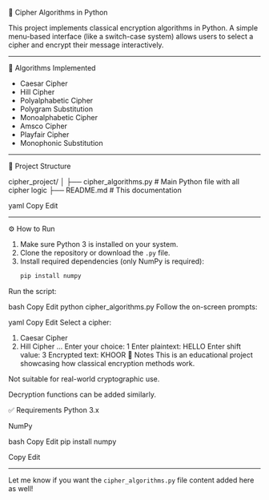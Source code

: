 🔐 Cipher Algorithms in Python

This project implements classical encryption algorithms in Python. A simple menu-based interface (like a switch-case system) allows users to select a cipher and encrypt their message interactively.

---

🧠 Algorithms Implemented

- Caesar Cipher  
- Hill Cipher  
- Polyalphabetic Cipher  
- Polygram Substitution  
- Monoalphabetic Cipher  
- Amsco Cipher  
- Playfair Cipher  
- Monophonic Substitution  

---

📁 Project Structure

cipher_project/
│
├── cipher_algorithms.py # Main Python file with all cipher logic
├── README.md # This documentation

yaml
Copy
Edit

---

 ⚙️ How to Run

1. Make sure Python 3 is installed on your system.
2. Clone the repository or download the `.py` file.
3. Install required dependencies (only NumPy is required):
   ```bash
   pip install numpy
Run the script:

bash
Copy
Edit
python cipher_algorithms.py
Follow the on-screen prompts:

yaml
Copy
Edit
Select a cipher:
1. Caesar Cipher
2. Hill Cipher
...
Enter your choice: 1
Enter plaintext: HELLO
Enter shift value: 3
Encrypted text: KHOOR
📌 Notes
This is an educational project showcasing how classical encryption methods work.

Not suitable for real-world cryptographic use.

Decryption functions can be added similarly.

✅ Requirements
Python 3.x

NumPy

bash
Copy
Edit
pip install numpy


Copy
Edit

---

Let me know if you want the `cipher_algorithms.py` file content added here as well!
